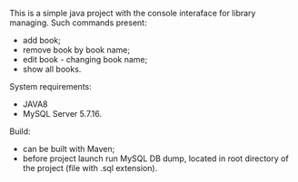 This is a simple java project with the console interaface for library managing. Such commands present:
- add book;
- remove book by book name;
- edit book - changing book name;
- show all books.

System requirements:
- JAVA8
- MySQL Server 5.7.16.

Build:
* can be built with Maven;
* before project launch run MySQL DB dump, located in root directory of the project (file with .sql extension).
